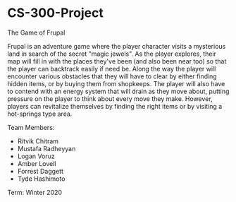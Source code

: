 # CS-300-Project
The Game of Frupal

Frupal is an adventure game where the player character visits a mysterious land in search of the secret "magic jewels". 
As the player explores, their map will fill in with the places they've been (and also been near too) so that the player can backtrack easily if need be.
Along the way the player will encounter various obstacles that they will have to clear by either finding hidden items, or by buying them from shopkeeps.
The player will also have to contend with an energy system that will drain as they move about, putting pressure on the player to think about every move they make. However, players can revitalize themselves by finding the right items or by visiting a hot-springs type area.

Team Members:
- Ritvik Chitram
- Mustafa Radheyyan
- Logan Voruz
- Amber Lovell 
- Forrest Daggett
- Tyde Hashimoto

Term: Winter 2020
